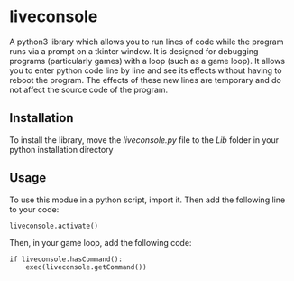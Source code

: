 # liveconsole
A python3 library which allows you to run lines of code while the program runs via a prompt on a tkinter window. It is designed for debugging programs (particularly games) with a loop (such as a game loop). It allows you to enter python code line by line and see its effects without having to reboot the program. The effects of these new lines are temporary and do not affect the source code of the program.

## Installation
To install the library, move the *liveconsole.py* file to the  *Lib* folder in your python installation directory

## Usage
To use this modue in a python script, import it. Then add the following line to your code:
```
liveconsole.activate()
```
Then, in your game loop, add the following code:
```
if liveconsole.hasCommand():
    exec(liveconsole.getCommand())
```
